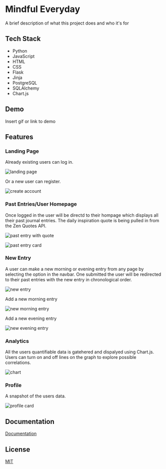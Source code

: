 # Mindful Everyday

A brief description of what this project does and who it's for

## Tech Stack

- Python
- JavaScript
- HTML
- CSS
- Flask
- Jinja
- PostgreSQL
- SQLAlchemy
- Chart.js

## Demo

Insert gif or link to demo

## Features

### Landing Page

Already existing users can log in.

![landing page](https://github.com/NicoleDreon/me/blob/main/static/landing.png)

Or a new user can register.

![create account](https://github.com/NicoleDreon/me/blob/main/static/signup.png)

### Past Entries/User Homepage

Once logged in the user will be directd to their hompage which displays all their past journal entries. The daily inspiration quote is being pulled in from the Zen Quotes API.

![past entry with quote](https://github.com/NicoleDreon/me/blob/main/static/past_entry.png)

![past entry card](https://github.com/NicoleDreon/me/blob/main/static/entry_card.png)

### New Entry

A user can make a new morning or evening entry from any page by selecting the option in the navbar. One submitted the user will be redirected to their past entries with the new entry in chronological order.

![new entry](https://github.com/NicoleDreon/me/blob/main/static/new_entry.png)

Add a new morning entry

![new morning entry](https://github.com/NicoleDreon/me/blob/main/static/am_entry.png)

Add a new evening entry

![new evening entry](https://github.com/NicoleDreon/me/blob/main/static/pm_entry.png)

### Analytics

All the users quantifiable data is gatehered and dispalyed using Chart.js. Users can turn on and off lines on the graph to explore possible correlations.

![chart](https://github.com/NicoleDreon/me/blob/main/static/chart.png)

### Profile

A snapshot of the users data.

![profile card](https://github.com/NicoleDreon/me/blob/main/static/profile.png)

## Documentation

[Documentation](https://linktodocumentation)

## License

[MIT](https://choosealicense.com/licenses/mit/)
